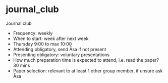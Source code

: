 # journal_club

Journal club

  * Frequency: weekly
  * When to start: week after next week
  * Thursday 9:00 to max 10:00
  * Attending obligatory, send Åsa if not present
  * Presenting obligatory: voluntary presentations
  * How much preparation time is expected to attend, i.e. read the paper? 30 mins
  * Paper selection: relevant to at least 1 other group member,
    if unsure ask Åsa

